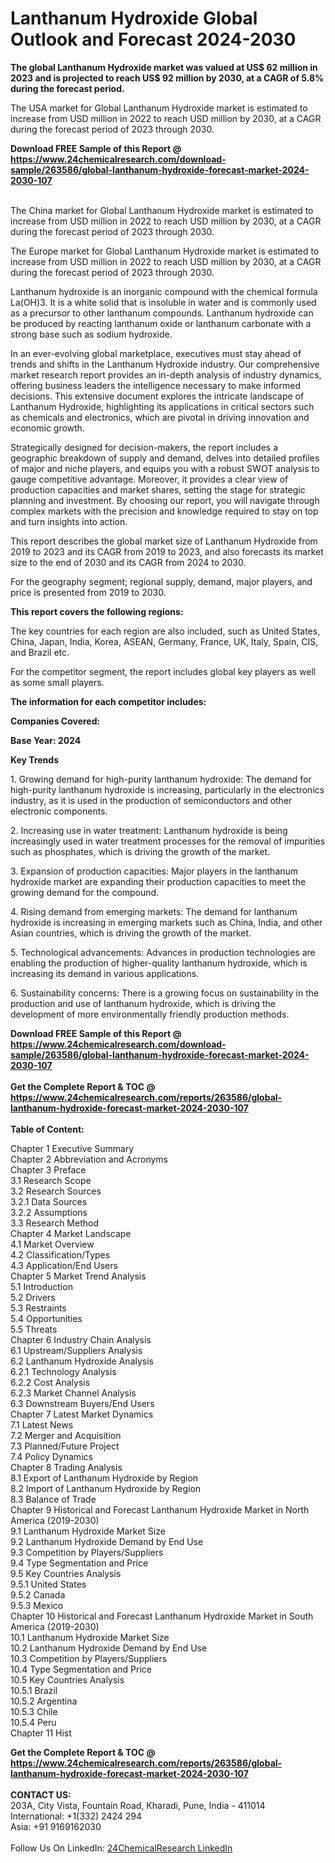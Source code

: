 <h1>Lanthanum Hydroxide Global Outlook and Forecast 2024-2030</h1><p><strong>The global Lanthanum Hydroxide market was valued at US$ 62 million in 2023 and is projected to reach US$ 92 million by 2030, at a CAGR of 5.8% during the forecast period.</strong></p><p>
</p><p>The USA market for Global Lanthanum Hydroxide market is estimated to increase from USD million in 2022 to reach USD million by 2030, at a CAGR during the forecast period of 2023 through 2030.</p><div><b>Download FREE Sample of this Report @ 
            <a href="https://www.24chemicalresearch.com/download-sample/263586/global-lanthanum-hydroxide-forecast-market-2024-2030-107">
            https://www.24chemicalresearch.com/download-sample/263586/global-lanthanum-hydroxide-forecast-market-2024-2030-107</a></b></div><br><p>
</p><p>The China market for Global Lanthanum Hydroxide market is estimated to increase from USD million in 2022 to reach USD million by 2030, at a CAGR during the forecast period of 2023 through 2030.</p><p>
</p><p>The Europe market for Global Lanthanum Hydroxide market is estimated to increase from USD million in 2022 to reach USD million by 2030, at a CAGR during the forecast period of 2023 through 2030.</p><p>
</p><p></p><p>
Lanthanum hydroxide is an inorganic compound with the chemical formula La(OH)3. It is a white solid that is insoluble in water and is commonly used as a precursor to other lanthanum compounds. Lanthanum hydroxide can be produced by reacting lanthanum oxide or lanthanum carbonate with a strong base such as sodium hydroxide.</p><p>
</p><p>
In an ever-evolving global marketplace, executives must stay ahead of trends and shifts in the Lanthanum Hydroxide industry. Our comprehensive market research report provides an in-depth analysis of industry dynamics, offering business leaders the intelligence necessary to make informed decisions. This extensive document explores the intricate landscape of Lanthanum Hydroxide, highlighting its applications in critical sectors such as chemicals and electronics, which are pivotal in driving innovation and economic growth.</p><p>
</p><p>
Strategically designed for decision-makers, the report includes a geographic breakdown of supply and demand, delves into detailed profiles of major and niche players, and equips you with a robust SWOT analysis to gauge competitive advantage. Moreover, it provides a clear view of production capacities and market shares, setting the stage for strategic planning and investment. By choosing our report, you will navigate through complex markets with the precision and knowledge required to stay on top and turn insights into action.</p><p>
</p><p>
This report describes the global market size of Lanthanum Hydroxide from 2019 to 2023 and its CAGR from 2019 to 2023, and also forecasts its market size to the end of 2030 and its CAGR from 2024 to 2030.</p><p>
</p><p>
For the geography segment; regional supply, demand, major players, and price is presented from 2019 to 2030.</p><p>
</p><p>
<strong>This report covers the following regions:</strong></p><p>
</p><p>
</p><p>The key countries for each region are also included, such as United States, China, Japan, India, Korea, ASEAN, Germany, France, UK, Italy, Spain, CIS, and Brazil etc.</p><p>
</p><p>
For the competitor segment, the report includes global key players as well as some small players.</p><p>
</p><p>
<strong>The information for each competitor includes:</strong></p><p>
</p><p>
</p><p><strong>Companies Covered:</strong></p><p>
</p><p>
</p><p><strong>Base Year: 2024</strong></p><p>
</p><p>
</p><p></p><p>
<strong>Key Trends</strong></p><p>
1. Growing demand for high-purity lanthanum hydroxide: The demand for high-purity lanthanum hydroxide is increasing, particularly in the electronics industry, as it is used in the production of semiconductors and other electronic components.</p><p>
2. Increasing use in water treatment: Lanthanum hydroxide is being increasingly used in water treatment processes for the removal of impurities such as phosphates, which is driving the growth of the market.</p><p>
3. Expansion of production capacities: Major players in the lanthanum hydroxide market are expanding their production capacities to meet the growing demand for the compound.</p><p>
4. Rising demand from emerging markets: The demand for lanthanum hydroxide is increasing in emerging markets such as China, India, and other Asian countries, which is driving the growth of the market.</p><p>
5. Technological advancements: Advances in production technologies are enabling the production of higher-quality lanthanum hydroxide, which is increasing its demand in various applications.</p><p>
6. Sustainability concerns: There is a growing focus on sustainability in the production and use of lanthanum hydroxide, which is driving the development of more environmentally friendly production methods.</p><div><b>Download FREE Sample of this Report @ 
            <a href="https://www.24chemicalresearch.com/download-sample/263586/global-lanthanum-hydroxide-forecast-market-2024-2030-107">
            https://www.24chemicalresearch.com/download-sample/263586/global-lanthanum-hydroxide-forecast-market-2024-2030-107</a></b></div><br><div><b>Get the Complete Report & TOC @ 
            <a href="https://www.24chemicalresearch.com/reports/263586/global-lanthanum-hydroxide-forecast-market-2024-2030-107">
            https://www.24chemicalresearch.com/reports/263586/global-lanthanum-hydroxide-forecast-market-2024-2030-107</a></b></div><br>
            <b>Table of Content:</b><p>Chapter 1 Executive Summary<br />
Chapter 2 Abbreviation and Acronyms<br />
Chapter 3 Preface<br />
3.1 Research Scope<br />
3.2 Research Sources<br />
3.2.1 Data Sources<br />
3.2.2 Assumptions<br />
3.3 Research Method<br />
Chapter 4 Market Landscape<br />
4.1 Market Overview<br />
4.2 Classification/Types<br />
4.3 Application/End Users<br />
Chapter 5 Market Trend Analysis<br />
5.1 Introduction<br />
5.2 Drivers<br />
5.3 Restraints<br />
5.4 Opportunities<br />
5.5 Threats<br />
Chapter 6 Industry Chain Analysis<br />
6.1 Upstream/Suppliers Analysis<br />
6.2 Lanthanum Hydroxide Analysis<br />
6.2.1 Technology Analysis<br />
6.2.2 Cost Analysis<br />
6.2.3 Market Channel Analysis<br />
6.3 Downstream Buyers/End Users<br />
Chapter 7 Latest Market Dynamics<br />
7.1 Latest News<br />
7.2 Merger and Acquisition<br />
7.3 Planned/Future Project<br />
7.4 Policy Dynamics<br />
Chapter 8 Trading Analysis<br />
8.1 Export of Lanthanum Hydroxide by Region<br />
8.2 Import of Lanthanum Hydroxide by Region<br />
8.3 Balance of Trade<br />
Chapter 9 Historical and Forecast Lanthanum Hydroxide Market in North America (2019-2030)<br />
9.1 Lanthanum Hydroxide Market Size<br />
9.2 Lanthanum Hydroxide Demand by End Use<br />
9.3 Competition by Players/Suppliers<br />
9.4 Type Segmentation and Price<br />
9.5 Key Countries Analysis<br />
9.5.1 United States<br />
9.5.2 Canada<br />
9.5.3 Mexico<br />
Chapter 10 Historical and Forecast Lanthanum Hydroxide Market in South America (2019-2030)<br />
10.1 Lanthanum Hydroxide Market Size<br />
10.2 Lanthanum Hydroxide Demand by End Use<br />
10.3 Competition by Players/Suppliers<br />
10.4 Type Segmentation and Price<br />
10.5 Key Countries Analysis<br />
10.5.1 Brazil<br />
10.5.2 Argentina<br />
10.5.3 Chile<br />
10.5.4 Peru<br />
Chapter 11 Hist</p><div><b>Get the Complete Report & TOC @ 
            <a href="https://www.24chemicalresearch.com/reports/263586/global-lanthanum-hydroxide-forecast-market-2024-2030-107">
            https://www.24chemicalresearch.com/reports/263586/global-lanthanum-hydroxide-forecast-market-2024-2030-107</a></b></div><br><b>CONTACT US:</b><br>
            203A, City Vista, Fountain Road, Kharadi, Pune, India - 411014<br>
            International: +1(332) 2424 294<br>
            Asia: +91 9169162030 <br><br>
            Follow Us On LinkedIn: <a href="https://www.linkedin.com/company/24chemicalresearch/">24ChemicalResearch LinkedIn</a>